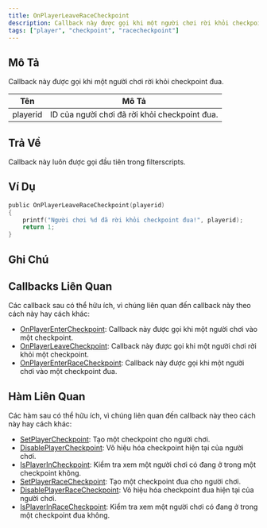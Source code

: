 ```yaml
---
title: OnPlayerLeaveRaceCheckpoint
description: Callback này được gọi khi một người chơi rời khỏi checkpoint đua.
tags: ["player", "checkpoint", "racecheckpoint"]
---
```


## Mô Tả

Callback này được gọi khi một người chơi rời khỏi checkpoint đua.

| Tên      | Mô Tả                                               |
| -------- | --------------------------------------------------- |
| playerid | ID của người chơi đã rời khỏi checkpoint đua. |

## Trả Về

Callback này luôn được gọi đầu tiên trong filterscripts.

## Ví Dụ

```c
public OnPlayerLeaveRaceCheckpoint(playerid)
{
    printf("Người chơi %d đã rời khỏi checkpoint đua!", playerid);
    return 1;
}
```

## Ghi Chú

<TipNPCCallbacks />

## Callbacks Liên Quan

Các callback sau có thể hữu ích, vì chúng liên quan đến callback này theo cách này hay cách khác:

- [OnPlayerEnterCheckpoint](OnPlayerEnterCheckpoint): Callback này được gọi khi một người chơi vào một checkpoint.
- [OnPlayerLeaveCheckpoint](OnPlayerLeaveCheckpoint): Callback này được gọi khi một người chơi rời khỏi một checkpoint.
- [OnPlayerEnterRaceCheckpoint](OnPlayerEnterRaceCheckpoint): Callback này được gọi khi một người chơi vào một checkpoint đua.

## Hàm Liên Quan

Các hàm sau có thể hữu ích, vì chúng liên quan đến callback này theo cách này hay cách khác:

- [SetPlayerCheckpoint](../functions/SetPlayerCheckpoint): Tạo một checkpoint cho người chơi.
- [DisablePlayerCheckpoint](../functions/DisablePlayerCheckpoint): Vô hiệu hóa checkpoint hiện tại của người chơi.
- [IsPlayerInCheckpoint](../functions/IsPlayerInCheckpoint): Kiểm tra xem một người chơi có đang ở trong một checkpoint không.
- [SetPlayerRaceCheckpoint](../functions/SetPlayerRaceCheckpoint): Tạo một checkpoint đua cho người chơi.
- [DisablePlayerRaceCheckpoint](../functions/DisablePlayerRaceCheckpoint): Vô hiệu hóa checkpoint đua hiện tại của người chơi.
- [IsPlayerInRaceCheckpoint](../functions/IsPlayerInRaceCheckpoint): Kiểm tra xem một người chơi có đang ở trong một checkpoint đua không.